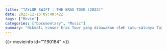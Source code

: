 ```yaml
---
title: "TAYLOR SWIFT | THE ERAS TOUR (2023)"
date: 2023-12-15T09:40:42Z
tags: ["Movie"]
categories: ["Documentary", "Music"]
summary: "Nikmati konser Eras Tour yang dibawakan oleh satu-satunya Taylor Swift."
---
```



<mux-player stream-type="on-demand"
src="https://kp3d-my.sharepoint.com/personal/ryoo_kp3d_onmicrosoft_com/_layouts/15/download.aspx?share=ERZfjYcnL1hBorn0-edwUmMBMd2SVAWUlwMWqJh_RbsFTQ" prefer-playback="mse" controls>

</mux-player>


{{< movieinfo id="1160164" >}}

<script src="https://cdn.jsdelivr.net/npm/@mux/mux-player"></script>

 <script type="application/ld+json ">
{
"@context": "https://schema.org/",
"@type": "VideoObject",
"name": "TAYLOR SWIFT | THE ERAS TOUR (2023)",
"contentUrl": "https://stream.mux.com/C2sJG8uob02201L4m48nJamoYX3VtK7702hVRQ8mEBkNfA.m3u8",
"thumbnailUrl": "https://www.themoviedb.org/t/p/original/4jZrdn8UNEqRDCPiPBRTXpEOZHF.jpg?width=314&fit_mode=preserve&time=25",
"uploadDate": "2023-12-15T09:40:42Z",
}

</script>